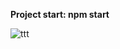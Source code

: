 **Project start:
npm start**



![ttt](https://github.com/user-attachments/assets/58106847-eadc-48c2-b70b-b3f189aee128)
